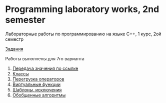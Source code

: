 # Programming laboratory works, 2nd semester

Лабораторные работы по программированию на языке C++, 1 курс, 2ой семестр

[Задания](https://drive.google.com/drive/folders/1pn6YN9MN8I01G1Bz-6saimffKrQ4Zyc7)

Работы выполнены для 7го варианта

1. [Передача значения по ссылке](./Lab1)
2. [Классы](./Lab2)
3. [Перегрузка операторов](./Lab3)
4. [Виртуальные функции](./Lab4)
5. [Шаблоны, исключения](./Lab5)
6. [Обобщенные алгоритмы](./Lab6)
